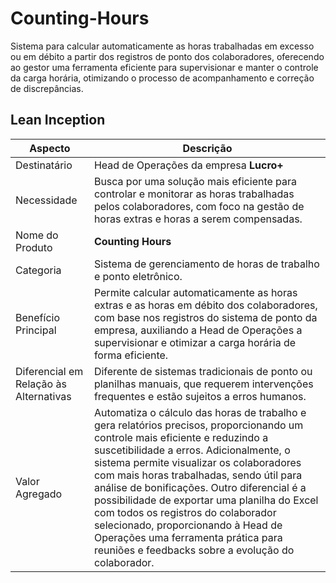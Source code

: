 # Counting-Hours
Sistema para calcular automaticamente as horas trabalhadas em excesso ou em débito a partir dos registros de ponto dos colaboradores, oferecendo ao gestor uma ferramenta eficiente para supervisionar e manter o controle da carga horária, otimizando o processo de acompanhamento e correção de discrepâncias.

## Lean Inception

| Aspecto | Descrição |
| - | - |
| Destinatário | Head de Operações da empresa **Lucro+** |
| Necessidade | Busca por uma solução mais eficiente para controlar e monitorar as horas trabalhadas pelos colaboradores, com foco na gestão de horas extras e horas a serem compensadas. |
| Nome do Produto | **Counting Hours** |
| Categoria | Sistema de gerenciamento de horas de trabalho e ponto eletrônico. |
| Benefício Principal | Permite calcular automaticamente as horas extras e as horas em débito dos colaboradores, com base nos registros do sistema de ponto da empresa, auxiliando a Head de Operações a supervisionar e otimizar a carga horária de forma eficiente. |
| Diferencial em Relação às Alternativas | Diferente de sistemas tradicionais de ponto ou planilhas manuais, que requerem intervenções frequentes e estão sujeitos a erros humanos. |
| Valor Agregado | Automatiza o cálculo das horas de trabalho e gera relatórios precisos, proporcionando um controle mais eficiente e reduzindo a suscetibilidade a erros. Adicionalmente, o sistema permite visualizar os colaboradores com mais horas trabalhadas, sendo útil para análise de bonificações. Outro diferencial é a possibilidade de exportar uma planilha do Excel com todos os registros do colaborador selecionado, proporcionando à Head de Operações uma ferramenta prática para reuniões e feedbacks sobre a evolução do colaborador. |
